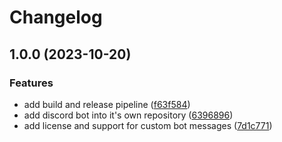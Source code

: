 # Changelog

## 1.0.0 (2023-10-20)


### Features

* add build and release pipeline ([f63f584](https://github.com/cardano-foundation/cf-discord-wallet-verification-bot/commit/f63f5847fc0608d23887ab347ad82ba75193c735))
* add discord bot into it's own repository ([6396896](https://github.com/cardano-foundation/cf-discord-wallet-verification-bot/commit/63968961021a36d70533a8e3e7425d842aba9d35))
* add license and support for custom bot messages ([7d1c771](https://github.com/cardano-foundation/cf-discord-wallet-verification-bot/commit/7d1c7716716bfd6d75e5b76abb7ae52687b9789c))
